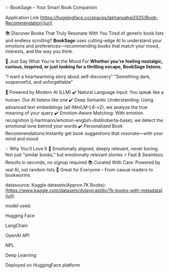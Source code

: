✨ BookSage – Your Smart Book Companion

   Application Link  [https://huggingface.co/spaces/lakhansahai2025/Book-Recommendation](url)

📚 Discover Books That Truly Resonate With You
Tired of generic book lists and endless scrolling? **BookSage** uses cutting-edge AI to understand your emotions and preferences—recommending books that match your mood, interests, and the way you think.

💬 Just Say What You're In the Mood For
**Whether you're feeling nostalgic, curious, inspired, or just looking for a thrilling escape, BookSage listens.**

“I want a heartwarming story about self-discovery”
“Something dark, suspenseful, and unforgettable”

🧠 Powered by Modern AI (LLM)
✔️ Natural Language Input: You speak like a human. Our AI listens like one
✔️ Deep Semantic Understanding: Using advanced text embeddings (all-MiniLM-L6-v2), we analyze the true meaning of your query
✔️ Emotion-Aware Matching: With emotion recognition (j-hartmann/emotion-english-distilroberta-base), we detect the emotional tone behind your words
✔️ Personalized Book Recommendations:Instantly get book suggestions that resonate—with your mind and mood

💡 Why You’ll Love It
🎯 Emotionally aligned, deeply relevant, never boring. Not just “similar books,” but emotionally relevant stories
⚡ Fast & Seamless: Results in seconds, no signup required
📚 Curated With Care: Powered by real AI, not random lists
🌟 Great for Everyone – From casual readers to bookworms

datasource:
Kaggle datasets(Approx.7K Books): [https://www.kaggle.com/datasets/dylanjcastillo/7k-books-with-metadata](url)

model used:

Hugging Face

LangChain

OpenAI API

NPL

Deep Learning

Deployed on HuggingFace platform
